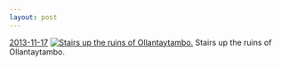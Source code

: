 ```yaml
---
layout: post
---
```


<p>
  <time><a href="/204">2013-11-17</a></time>
  <a href="/204"><img src="{{ site.assets_url }}/204-640.jpg" srcset="{{ site.assets_url }}/204-1280.jpg 1280w, {{ site.assets_url }}/204-960.jpg 960w, {{ site.assets_url }}/204-640.jpg 640w, {{ site.assets_url }}/204-320.jpg 320w" sizes="(min-width: 700px) 50vw, calc(100vw - 2rem)" alt="Stairs up the ruins of Ollantaytambo." /></a>
  <span>Stairs up the ruins of Ollantaytambo.</span>
</p>
